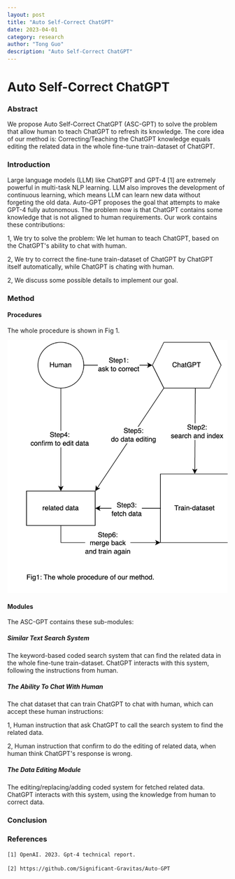 ```yaml
---
layout: post
title: "Auto Self-Correct ChatGPT"
date: 2023-04-01
category: research
author: "Tong Guo"
description: "Auto Self-Correct ChatGPT"
---
```

# Auto Self-Correct ChatGPT

### Abstract

We propose Auto Self-Correct ChatGPT (ASC-GPT) to solve the problem that allow human to teach ChatGPT to refresh its knowledge. The core idea of our method is: Correcting/Teaching the ChatGPT knowledge equals editing the related data in the whole fine-tune train-dataset of ChatGPT.

### Introduction

Large language models (LLM) like ChatGPT and GPT-4 [1] are extremely powerful in multi-task NLP learning.
LLM also improves the development of continuous learning, which means LLM can learn new data without forgeting the old data.
Auto-GPT proposes the goal that attempts to make GPT-4 fully autonomous.
The problem now is that ChatGPT contains some knowledge that is not aligned to human requirements.
Our work contains these contributions:

1, We try to solve the problem: We let human to teach ChatGPT, based on the ChatGPT's ability to chat with human.

2, We try to correct the fine-tune train-dataset of ChatGPT by ChatGPT itself automatically, while ChatGPT is chating with human.

2, We discuss some possible details to implement our goal.

### Method

#### Procedures

The whole procedure is shown in Fig 1.

![fig1](/assets/png/self-correct-chatgpt/fig1.png)

#### Modules

The ASC-GPT contains these sub-modules:

##### Similar Text Search System

The keyword-based coded search system that can find the related data in the whole fine-tune train-dataset. 
ChatGPT interacts with this system, following the instructions from human.

##### The Ability To Chat With Human

The chat dataset that can train ChatGPT to chat with human, which can accept these human instructions: 

1, Human instruction that ask ChatGPT to call the search system to find the related data. 

2, Human instruction that confirm to do the editing of related data, when human think ChatGPT's response is wrong. 

##### The Data Editing Module

The editing/replacing/adding coded system for fetched related data. 
ChatGPT interacts with this system, using the knowledge from human to correct data.

### Conclusion


### References

```
[1] OpenAI. 2023. Gpt-4 technical report.

[2] https://github.com/Significant-Gravitas/Auto-GPT


```

 
